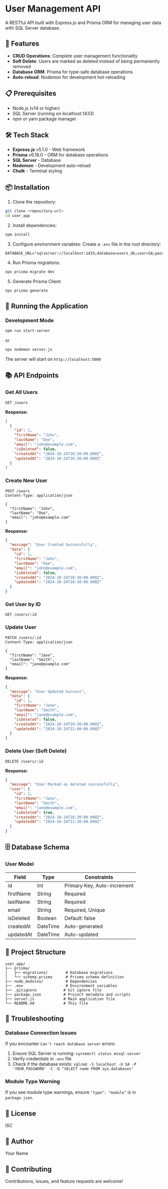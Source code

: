 # User Management API

A RESTful API built with Express.js and Prisma ORM for managing user data with SQL Server database.

## 🚀 Features

- **CRUD Operations**: Complete user management functionality
- **Soft Delete**: Users are marked as deleted instead of being permanently removed
- **Database ORM**: Prisma for type-safe database operations
- **Auto-reload**: Nodemon for development hot-reloading

## 📋 Prerequisites

- Node.js (v14 or higher)
- SQL Server (running on localhost:1433)
- npm or yarn package manager

## 🛠️ Tech Stack

- **Express.js** v5.1.0 - Web framework
- **Prisma** v6.18.0 - ORM for database operations
- **SQL Server** - Database
- **Nodemon** - Development auto-reload
- **Chalk** - Terminal styling

## 📦 Installation

1. Clone the repository:
```bash
git clone <repository-url>
cd user_app
```

2. Install dependencies:
```bash
npm install
```

3. Configure environment variables:
Create a `.env` file in the root directory:
```env
DATABASE_URL="sqlserver://localhost:1433;database=users_db;user=SA;password=YOUR_PASSWORD;trustServerCertificate=true;"
```

4. Run Prisma migrations:
```bash
npx prisma migrate dev
```

5. Generate Prisma Client:
```bash
npx prisma generate
```

## 🚦 Running the Application

### Development Mode
```bash
npm run start-server
```
or
```bash
npx nodemon server.js
```

The server will start on `http://localhost:5000`

## 📚 API Endpoints

### Get All Users
```http
GET /users
```
**Response:**
```json
[
  {
    "id": 1,
    "firstName": "John",
    "lastName": "Doe",
    "email": "john@example.com",
    "isDeleted": false,
    "createdAt": "2024-10-24T10:30:00.000Z",
    "updatedAt": "2024-10-24T10:30:00.000Z"
  }
]
```

### Create New User
```http
POST /users
Content-Type: application/json

{
  "firstName": "John",
  "lastName": "Doe",
  "email": "john@example.com"
}
```
**Response:**
```json
{
  "message": "User Created Successfully",
  "data": {
    "id": 1,
    "firstName": "John",
    "lastName": "Doe",
    "email": "john@example.com",
    "isDeleted": false,
    "createdAt": "2024-10-24T10:30:00.000Z",
    "updatedAt": "2024-10-24T10:30:00.000Z"
  }
}
```

### Get User by ID
```http
GET /users/:id
```

### Update User
```http
PATCH /users/:id
Content-Type: application/json

{
  "firstName": "Jane",
  "lastName": "Smith",
  "email": "jane@example.com"
}
```
**Response:**
```json
{
  "message": "User Updated Success",
  "data": {
    "id": 1,
    "firstName": "Jane",
    "lastName": "Smith",
    "email": "jane@example.com",
    "isDeleted": false,
    "createdAt": "2024-10-24T10:30:00.000Z",
    "updatedAt": "2024-10-24T11:00:00.000Z"
  }
}
```

### Delete User (Soft Delete)
```http
DELETE /users/:id
```
**Response:**
```json
{
  "message": "User Marked as deleted successfully",
  "user": {
    "id": 1,
    "firstName": "Jane",
    "lastName": "Smith",
    "email": "jane@example.com",
    "isDeleted": true,
    "createdAt": "2024-10-24T10:30:00.000Z",
    "updatedAt": "2024-10-24T11:30:00.000Z"
  }
}
```

## 🗄️ Database Schema

### User Model
| Field | Type | Constraints |
|-------|------|-------------|
| id | Int | Primary Key, Auto-increment |
| firstName | String | Required |
| lastName | String | Required |
| email | String | Required, Unique |
| isDeleted | Boolean | Default: false |
| createdAt | DateTime | Auto-generated |
| updatedAt | DateTime | Auto-updated |

## 🔧 Project Structure

```
user_app/
├── prisma/
│   ├── migrations/        # Database migrations
│   └── schema.prisma      # Prisma schema definition
├── node_modules/          # Dependencies
├── .env                   # Environment variables
├── .gitignore            # Git ignore file
├── package.json          # Project metadata and scripts
├── server.js             # Main application file
└── README.md             # This file
```

## 🐛 Troubleshooting

### Database Connection Issues
If you encounter `Can't reach database server` errors:
1. Ensure SQL Server is running: `systemctl status mssql-server`
2. Verify credentials in `.env` file
3. Check if the database exists: `sqlcmd -S localhost -U SA -P 'YOUR_PASSWORD' -C -Q "SELECT name FROM sys.databases"`

### Module Type Warning
If you see module type warnings, ensure `"type": "module"` is in `package.json`.

## 📝 License

ISC

## 👤 Author

Your Name

## 🤝 Contributing

Contributions, issues, and feature requests are welcome!
